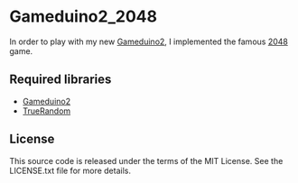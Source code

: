 # Gameduino2_2048

In order to play with my new [Gameduino2](http://excamera.com/sphinx/gameduino2/), I implemented the famous [2048](http://gabrielecirulli.github.io/2048/) game.

## Required libraries

* [Gameduino2](http://excamera.com/sphinx/gameduino2/code.html#gd2code)
* [TrueRandom](https://code.google.com/p/tinkerit/wiki/TrueRandom)

## License

This source code is released under the terms of the MIT License. See the LICENSE.txt file for more details.